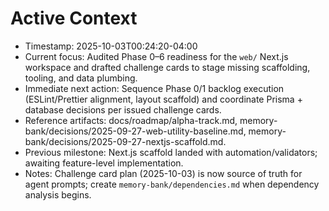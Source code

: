# Active Context

- Timestamp: 2025-10-03T00:24:20-04:00
- Current focus: Audited Phase 0–6 readiness for the `web/` Next.js workspace and drafted challenge cards to stage missing scaffolding, tooling, and data plumbing.
- Immediate next action: Sequence Phase 0/1 backlog execution (ESLint/Prettier alignment, layout scaffold) and coordinate Prisma + database decisions per issued challenge cards.
- Reference artifacts: docs/roadmap/alpha-track.md, memory-bank/decisions/2025-09-27-web-utility-baseline.md, memory-bank/decisions/2025-09-27-nextjs-scaffold.md.
- Previous milestone: Next.js scaffold landed with automation/validators; awaiting feature-level implementation.
- Notes: Challenge card plan (2025-10-03) is now source of truth for agent prompts; create `memory-bank/dependencies.md` when dependency analysis begins.
